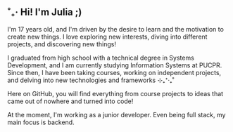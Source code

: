 ## ˚₊‧ Hi! I'm Julia ;)

I'm 17 years old, and I'm driven by the desire to learn and the motivation to create new things. I love exploring new interests, diving into different projects, and discovering new things!

I graduated from high school with a technical degree in Systems Development, and I am currently studying Information Systems at PUCPR. Since then, I have been taking courses, working on independent projects, and delving into new technologies and frameworks ⊹₊⁺‧₊˚

Here on GitHub, you will find everything from course projects to ideas that came out of nowhere and turned into code!

At the moment, I'm working as a junior developer. Even being full stack, my main focus is backend.
